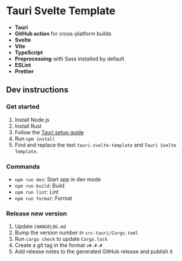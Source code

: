 # Tauri Svelte Template

- **Tauri**
- **GitHub action** for cross-platform builds
- **Svelte**
- **Vite**
- **TypeScript**
- **Preprocessing** with Sass installed by default
- **ESLint**
- **Prettier**

## Dev instructions

### Get started

1. Install Node.js
2. Install Rust
3. Follow the [Tauri setup guide](https://tauri.studio/en/docs/get-started/intro)
4. Run `npm install`
5. Find and replace the text `tauri-svelte-template` and `Tauri Svelte Template`.

### Commands
- `npm run dev`: Start app in dev mode
- `npm run build`: Build
- `npm run lint`: Lint
- `npm run format`: Format

### Release new version
1. Update `CHANGELOG.md`
2. Bump the version number in `src-tauri/Cargo.toml`
3. Run `cargo check` to update `Cargo.lock`
4. Create a git tag in the format `v#.#.#`
5. Add release notes to the generated GitHub release and publish it
